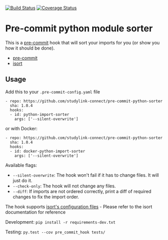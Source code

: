 [![Build Status](https://travis-ci.org/FalconSocial/pre-commit-python-sorter.svg?branch=master)](https://travis-ci.org/FalconSocial/pre-commit-python-sorter)
[![Coverage Status](https://img.shields.io/coveralls/FalconSocial/pre-commit-python-sorter.svg)](https://coveralls.io/r/FalconSocial/pre-commit-python-sorter)


Pre-commit python module sorter
===============================

This is a [pre-commit](https://github.com/pre-commit) hook that will sort your
imports for you (or show you how it should be done).

* [pre-commit](https://github.com/pre-commit)
* [isort](https://github.com/timothycrosley/isort)

## Usage

Add this to your ``.pre-commit-config.yaml`` file

    - repo: https://github.com/studylink-connect/pre-commit-python-sorter
      sha: 1.0.4
      hooks:
      - id: python-import-sorter
        args: ['--silent-overwrite']

or with Docker:

    - repo: https://github.com/studylink-connect/pre-commit-python-sorter
      sha: 1.0.4
      hooks:
      - id: docker-python-import-sorter
        args: ['--silent-overwrite']
    

Available flags:

* ``--silent-overwrite``: The hook won't fail if it has to change files. It will
    just do it.
* ``--check-only``: The hook will not change any files.
* ``--diff``: If imports are not ordered correctly, print a diff of required
    changes to fix the import order.

The hook supports [isort's configuration files](https://github.com/timothycrosley/isort#configuring-isort) - Please refer to the isort documentation for reference

Development: ``pip install -r requirements-dev.txt``

Testing: ``py.test --cov pre_commit_hook tests/``
